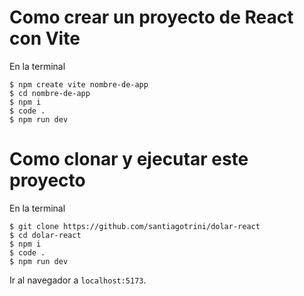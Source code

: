 # Como crear un proyecto de React con Vite

En la terminal
```console
$ npm create vite nombre-de-app
$ cd nombre-de-app
$ npm i
$ code .
$ npm run dev
```

# Como clonar y ejecutar este proyecto

En la terminal
```console
$ git clone https://github.com/santiagotrini/dolar-react
$ cd dolar-react
$ npm i
$ code .
$ npm run dev
```

Ir al navegador a `localhost:5173`.


